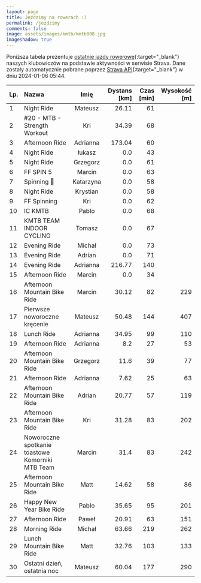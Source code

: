 ```yaml
---
layout: page
title: Jeździmy na rowerach :)
permalink: /jezdzimy
comments: false
image: assets/images/kmtb/kmtb008.jpg
imageshadow: true
---
```


Poniższa tabela prezentuje [ostatnie jazdy rowerowe](https://www.strava.com/clubs/336381){:target="_blank"} naszych klubowiczów na podstawie aktywności w serwisie Strava. Dane zostały automatycznie pobrane poprzez [Strava API](https://developers.strava.com/docs/reference/#api-Clubs-getClubActivitiesById){:target="_blank"} w dniu 2024-01-06 05:44.

Lp. | Nazwa | Imię | Dystans [km] | Czas [min] | Wysokość [m]
:--- | :--- | :---: | ---: | ---: | ---:
1|Night Ride|Mateusz|26.11|61|
2|#20 - MTB - Strength Workout|Kri|34.39|68|
3|Afternoon Ride|Adrianna|173.04|60|
4|Night Ride|łukasz|0.0|43|
5|Night Ride|Grzegorz|0.0|61|
6|FF SPIN 5|Marcin|0.0|63|
7|Spinning 🚴|Katarzyna|0.0|58|
8|Night Ride|Krystian|0.0|58|
9|FF Spinning|Kri|0.0|62|
10|IC KMTB|Pablo|0.0|68|
11|KMTB TEAM INDOOR CYCLING|Tomasz|0.0|67|
12|Evening Ride|Michał|0.0|73|
13|Evening Ride|Adrian|0.0|71|
14|Evening Ride|Adrianna|216.77|140|
15|Afternoon Ride|Marcin|0.0|34|
16|Afternoon Mountain Bike Ride|Marcin|30.12|82|229
17|Pierwsze noworoczne kręcenie|Mateusz|50.48|144|407
18|Lunch Ride|Adrianna|34.95|99|110
19|Afternoon Ride|Adrianna|8.2|27|53
20|Afternoon Mountain Bike Ride|Grzegorz|11.6|39|77
21|Afternoon Ride|Adrianna|7.62|25|63
22|Afternoon Mountain Bike Ride|Adrian|20.77|57|119
23|Afternoon Mountain Bike Ride|Kri|31.28|83|202
24|Noworoczne spotkanie toastowe Komorniki MTB Team|Marcin|31.4|83|242
25|Afternoon Mountain Bike Ride|Matt|14.62|58|86
26|Happy New Year Bike Ride|Pablo|35.65|95|201
27|Afternoon Ride|Paweł|20.91|63|151
28|Morning Ride|Michał|63.66|219|262
29|Lunch Mountain Bike Ride|Matt|32.76|103|133
30|Ostatni dzień, ostatnia noc|Mateusz|60.04|177|290

